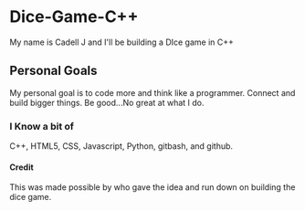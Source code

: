 # Dice-Game-C++
My name is Cadell J and I'll be building a DIce game in C++

## Personal Goals
My personal goal is to code more and think like a programmer.
Connect and build bigger things.
Be good...No great at what I do.

### I Know a bit of
C++, HTML5, CSS, Javascript, Python, gitbash, and github.

#### Credit
This was made possible by who gave the idea and run down on building the dice game.
